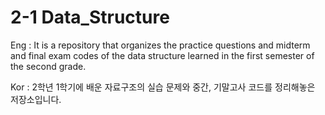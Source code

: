 # 2-1 Data_Structure

Eng : It is a repository that organizes the practice questions and midterm and final exam codes of the data structure learned in the first semester of the second grade.

Kor : 2학년 1학기에 배운 자료구조의 실습 문제와 중간, 기말고사 코드를 정리해놓은 저장소입니다.

